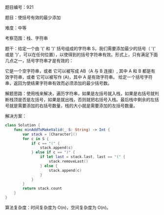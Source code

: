 题目编号：921

题目：使括号有效的最少添加

难度：中等

考察范围：栈、字符串

题干：给定一个由 '(' 和 ')' 括号组成的字符串 S，我们需要添加最少的括号（ '(' 或是 ')'，可以在任何位置），以使得到的括号字符串有效。形式上，只有满足下面几点之一，括号字符串才是有效的：

它是一个空字符串，或者
它可以被写成 AB（A 与 B 连接）, 其中 A 和 B 都是有效字符串，或者
它可以被写作 (A)，其中 A 是有效字符串。
给定一个括号字符串，返回为使结果字符串有效而必须添加的最少括号数。

解题思路：使用栈来解决，遍历字符串，如果是左括号就入栈，如果是右括号就判断栈顶是否是左括号，如果是就出栈，否则就把右括号入栈。最后栈中剩余的左括号就是需要添加的右括号数量，栈的大小就是需要添加的左括号数量。

解决方案：

```swift
class Solution {
    func minAddToMakeValid(_ S: String) -> Int {
        var stack = [Character]()
        for c in S {
            if c == "(" {
                stack.append(c)
            } else if c == ")" {
                if let last = stack.last, last == "(" {
                    stack.removeLast()
                } else {
                    stack.append(c)
                }
            }
        }
        return stack.count
    }
}
```

算法复杂度：时间复杂度为 O(n)，空间复杂度为 O(n)。